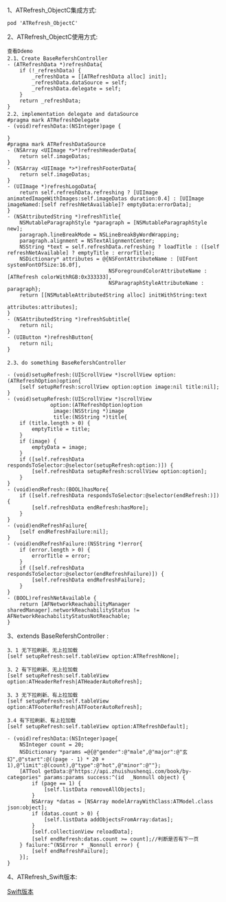 
1、ATRefresh_ObjectC集成方式:

    pod 'ATRefresh_ObjectC'
    
2、ATRefresh_ObjectC使用方式:

    查看Ddemo
    2.1、Create BaseRefershController
    - (ATRefreshData *)refreshData{
        if (!_refreshData) {
            _refreshData = [[ATRefreshData alloc] init];
            _refreshData.dataSource = self;
            _refreshData.delegate = self;
        }
        return _refreshData;
    }
    2.2、implementation delegate and dataSource
    #pragma mark ATRefreshDelegate
    - (void)refreshData:(NSInteger)page {
        
    }
    #pragma mark ATRefreshDataSource
    - (NSArray <UIImage *>*)refreshHeaderData{
        return self.imageDatas;
    }
    - (NSArray <UIImage *>*)refreshFooterData{
        return self.imageDatas;
    }
    - (UIImage *)refreshLogoData{
        return self.refreshData.refreshing ? [UIImage animatedImageWithImages:self.imageDatas duration:0.4] : [UIImage imageNamed:[self refreshNetAvailable]? emptyData:errorData];
    }
    - (NSAttributedString *)refreshTitle{
        NSMutableParagraphStyle *paragraph = [NSMutableParagraphStyle new];
        paragraph.lineBreakMode = NSLineBreakByWordWrapping;
        paragraph.alignment = NSTextAlignmentCenter;
        NSString *text = self.refreshData.refreshing ? loadTitle : ([self refreshNetAvailable] ? emptyTitle : errorTitle);
        NSDictionary* attributes = @{NSFontAttributeName : [UIFont systemFontOfSize:16.0f],
                                     NSForegroundColorAttributeName :[ATRefresh colorWithRGB:0x333333],
                                     NSParagraphStyleAttributeName : paragraph};
        return [[NSMutableAttributedString alloc] initWithString:text
                                                      attributes:attributes];
    }
    - (NSAttributedString *)refreshSubtitle{
        return nil;
    }
    - (UIButton *)refreshButton{
        return nil;
    }
    
    2.3、do something BaseRefershController
    
    - (void)setupRefresh:(UIScrollView *)scrollView option:(ATRefreshOption)option{
        [self setupRefresh:scrollView option:option image:nil title:nil];
    }
    - (void)setupRefresh:(UIScrollView *)scrollView
                  option:(ATRefreshOption)option
                   image:(NSString *)image
                   title:(NSString *)title{
        if (title.length > 0) {
            emptyTitle = title;
        }
        if (image) {
            emptyData = image;
        }
        if ([self.refreshData respondsToSelector:@selector(setupRefresh:option:)]) {
            [self.refreshData setupRefresh:scrollView option:option];
        }
    }
    - (void)endRefresh:(BOOL)hasMore{
        if ([self.refreshData respondsToSelector:@selector(endRefresh:)]) {
            [self.refreshData endRefresh:hasMore];
        }
    }
    - (void)endRefreshFailure{
        [self endRefreshFailure:nil];
    }
    - (void)endRefreshFailure:(NSString *)error{
        if (error.length > 0) {
            errorTitle = error;
        }
        if ([self.refreshData respondsToSelector:@selector(endRefreshFailure)]) {
            [self.refreshData endRefreshFailure];
        }
    }
    - (BOOL)refreshNetAvailable {
        return [AFNetworkReachabilityManager sharedManager].networkReachabilityStatus != AFNetworkReachabilityStatusNotReachable;
    }

3、extends BaseRefershController : 

    3、1 无下拉刷新、无上拉加载
    [self setupRefresh:self.tableView option:ATRefreshNone];
    
    3、2 有下拉刷新、无上拉加载
    [self setupRefresh:self.tableView option:ATHeaderRefresh|ATHeaderAutoRefresh];
    
    3、3 无下拉刷新、有上拉加载
    [self setupRefresh:self.tableView option:ATFooterRefresh|ATFooterAutoRefresh];
    
    3.4 有下拉刷新、有上拉加载
    [self setupRefresh:self.tableView option:ATRefreshDefault];
   
    - (void)refreshData:(NSInteger)page{
        NSInteger count = 20;
        NSDictionary *params =@{@"gender":@"male",@"major":@"玄幻",@"start":@((page - 1) * 20 + 1),@"limit":@(count),@"type":@"hot",@"minor":@""};
        [ATTool getData:@"https://api.zhuishushenqi.com/book/by-categories" params:params success:^(id  _Nonnull object) {
            if (page == 1) {
                [self.listData removeAllObjects];
            }
            NSArray *datas = [NSArray modelArrayWithClass:ATModel.class json:object];
            if (datas.count > 0) {
                [self.listData addObjectsFromArray:datas];
            }
            [self.collectionView reloadData];
            [self endRefresh:datas.count >= count];//判断是否有下一页
        } failure:^(NSError * _Nonnull error) {
            [self endRefreshFailure];
        }];
    }
4、ATRefresh_Swift版本:

[Swift版本](https://github.com/tianya2416/ATRefresh_Swift.git)
